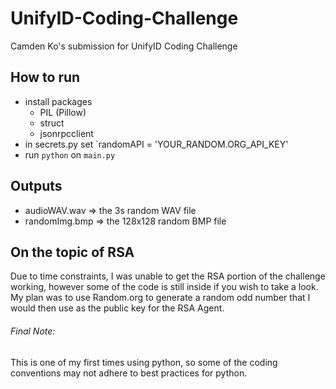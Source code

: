 # UnifyID-Coding-Challenge
Camden Ko's submission for UnifyID Coding Challenge

## How to run
 - install packages
    - PIL (Pillow)
     - struct
     - jsonrpcclient
 - in secrets.py set `randomAPI = 'YOUR_RANDOM.ORG_API_KEY'
 - run `python` on `main.py`

## Outputs
  - audioWAV.wav => the 3s random WAV file
  - randomImg.bmp => the 128x128 random BMP file

## On the topic of RSA
Due to time constraints, I was unable to get the RSA portion of the challenge working, however some of the code is still inside if you wish to take a look. My plan was to use Random.org to generate a random odd number that I would then use as the public key for the RSA Agent.

###### Final Note:
This is one of my first times using python, so some of the coding conventions may not adhere to best practices for python.
